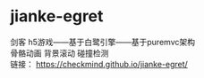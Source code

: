 # jianke-egret  
剑客 h5游戏——基于白鹭引擎——基于puremvc架构  
骨骼动画 背景滚动 碰撞检测  
链接： https://checkmind.github.io/jianke-egret/
